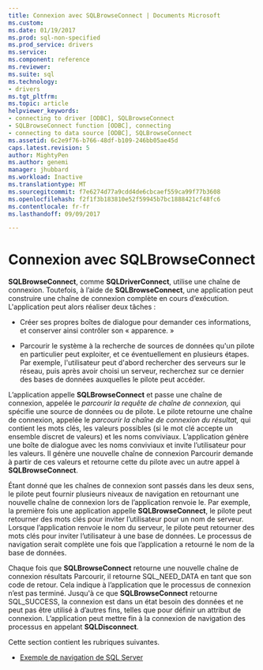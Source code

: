 ```yaml
---
title: Connexion avec SQLBrowseConnect | Documents Microsoft
ms.custom: 
ms.date: 01/19/2017
ms.prod: sql-non-specified
ms.prod_service: drivers
ms.service: 
ms.component: reference
ms.reviewer: 
ms.suite: sql
ms.technology:
- drivers
ms.tgt_pltfrm: 
ms.topic: article
helpviewer_keywords:
- connecting to driver [ODBC], SQLBrowseConnect
- SQLBrowseConnect function [ODBC], connecting
- connecting to data source [ODBC], SQLBrowseConnect
ms.assetid: 6c2e9f76-b766-48df-b109-246bb05ae45d
caps.latest.revision: 5
author: MightyPen
ms.author: genemi
manager: jhubbard
ms.workload: Inactive
ms.translationtype: MT
ms.sourcegitcommit: f7e6274d77a9cdd4de6cbcaef559ca99f77b3608
ms.openlocfilehash: f2f1f3b183810e52f59945b7bc1888421cf48fc6
ms.contentlocale: fr-fr
ms.lasthandoff: 09/09/2017

---
```

# <a name="connecting-with-sqlbrowseconnect"></a>Connexion avec SQLBrowseConnect
**SQLBrowseConnect**, comme **SQLDriverConnect**, utilise une chaîne de connexion. Toutefois, à l’aide de **SQLBrowseConnect**, une application peut construire une chaîne de connexion complète en cours d’exécution. L'application peut alors réaliser deux tâches :  
  
-   Créer ses propres boîtes de dialogue pour demander ces informations, et conserver ainsi contrôler son « apparence. »  
  
-   Parcourir le système à la recherche de sources de données qu'un pilote en particulier peut exploiter, et ce éventuellement en plusieurs étapes. Par exemple, l'utilisateur peut d'abord rechercher des serveurs sur le réseau, puis après avoir choisi un serveur, recherchez sur ce dernier des bases de données auxquelles le pilote peut accéder.  
  
 L’application appelle **SQLBrowseConnect** et passe une chaîne de connexion, appelée le *parcourir la requête de chaîne de connexion,* qui spécifie une source de données ou de pilote. Le pilote retourne une chaîne de connexion, appelée le *parcourir la chaîne de connexion du résultat,* qui contient les mots clés, les valeurs possibles (si le mot clé accepte un ensemble discret de valeurs) et les noms conviviaux. L’application génère une boîte de dialogue avec les noms conviviaux et invite l’utilisateur pour les valeurs. Il génère une nouvelle chaîne de connexion Parcourir demande à partir de ces valeurs et retourne cette du pilote avec un autre appel à **SQLBrowseConnect**.  
  
 Étant donné que les chaînes de connexion sont passés dans les deux sens, le pilote peut fournir plusieurs niveaux de navigation en retournant une nouvelle chaîne de connexion lors de l’application renvoie le. Par exemple, la première fois une application appelle **SQLBrowseConnect**, le pilote peut retourner des mots clés pour inviter l’utilisateur pour un nom de serveur. Lorsque l’application renvoie le nom du serveur, le pilote peut retourner des mots clés pour inviter l’utilisateur à une base de données. Le processus de navigation serait complète une fois que l’application a retourné le nom de la base de données.  
  
 Chaque fois que **SQLBrowseConnect** retourne une nouvelle chaîne de connexion résultats Parcourir, il retourne SQL_NEED_DATA en tant que son code de retour. Cela indique à l’application que le processus de connexion n’est pas terminé. Jusqu'à ce que **SQLBrowseConnect** retourne SQL_SUCCESS, la connexion est dans un état besoin des données et ne peut pas être utilisé à d’autres fins, telles que pour définir un attribut de connexion. L’application peut mettre fin à la connexion de navigation des processus en appelant **SQLDisconnect**.  
  
 Cette section contient les rubriques suivantes.  
  
-   [Exemple de navigation de SQL Server](../../../odbc/reference/develop-app/sql-server-browsing-example.md)

